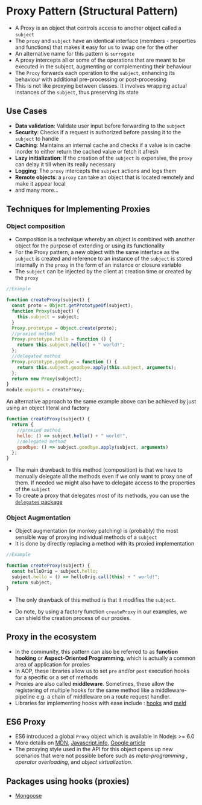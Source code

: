 # Proxy Pattern (Structural Pattern)

- A Proxy is an object that controls access to another object called a `subject`
- The `proxy` and `subject` have an identical interface (members - properties and functions) that makes it easy for us to swap one for the other
- An alternative name for this pattern is `surrogate`
- A proxy intercepts all or some of the operations that are meant to be executed in the subject, augmenting or complementing their behaviour
- The `Proxy` forwards each operation to the `subject`, enhancing its behaviour with additional pre-processing or post-processing
- This is not like proxying between classes. It involves wrapping actual instances of the `subject`, thus preserving its state

## Use Cases

- **Data validation**: Validate user input before forwarding to the `subject`
- **Security**: Checks if a request is authorized before passing it to the `subject` to handle
- **Caching**: Maintains an internal cache and checks if a value is in cache inorder to either return the cached value or fetch it afresh
- **Lazy initialization**: If the creation of the `subject` is expensive, the `proxy` can delay it till when its really necessary
- **Logging**: The `proxy` intercepts the `subject` actions and logs them
- **Remote objects**: a `proxy` can take an object that is located remotely and make it appear local
- and many more...

## Techniques for Implementing Proxies

### Object composition

- Composition is a technique whereby an object is combined with another object for the purpose of extending or using its functionality
- For the Proxy pattern, a new object with the same interface as the `subject` is created and reference to an instance of the `subject` is stored internally in the `proxy` in the form of an instance or closure variable
- The `subject` can be injected by the client at creation time or created by the `proxy`

```js
//Example

function createProxy(subject) {
  const proto = Object.getPrototypeOf(subject);
  function Proxy(subject) {
    this.subject = subject;
  }
  Proxy.prototype = Object.create(proto);
  //proxied method
  Proxy.prototype.hello = function () {
    return this.subject.hello() + " world!";
  };
  //delegated method
  Proxy.prototype.goodbye = function () {
    return this.subject.goodbye.apply(this.subject, arguments);
  };
  return new Proxy(subject);
}
module.exports = createProxy;
```

An alternative approach to the same example above can be achieved by just using an object literal and factory

```js
function createProxy(subject) {
  return {
    //proxied method
    hello: () => subject.hello() + " world!",
    //delegated method
    goodbye: () => subject.goodbye.apply(subject, arguments)
  };
}
```

- The main drawback to this method (composition) is that we have to manually delegate all the methods even if we only want to proxy one of them. If needed we might also have to delegate access to the properties of the `subject`
- To create a proxy that delegates most of its methods, you can use the [`delegates` package](https://www.npmjs.com/package/delegates)

### Object Augmentation

- Object augmentation (or monkey patching) is (probably) the most sensible way of proxying individual methods of a `subject`
- It is done by directly replacing a method with its proxied implementation

```js
//Example

function createProxy(subject) {
  const helloOrig = subject.hello;
  subject.hello = () => helloOrig.call(this) + " world!";
  return subject;
}
```

- The only drawback of this method is that it modifies the `subject`.

- Do note, by using a factory function `createProxy` in our examples, we can shield the creation process of our proxies.

## Proxy in the ecosystem

- In the community, this pattern can also be referred to as **function hooking** or **Aspect-Oriented Programming**, which is actually a common area of application for proxies
- In AOP, these libraries allow us to set `pre` and/or `post` execution hooks for a specific or a set of methods
- Proxies are also called **middleware**. Sometimes, these allow the registering of multiple hooks for the same method like a middleware-pipeline e.g. a chain of middleware on a route request handler.
- Libraries for implementing hooks with ease include : [hooks](https://www.npmjs.com/package/hooks) and [meld](https://www.npmjs.com/package/meld)

## ES6 Proxy

- ES6 introduced a global `Proxy` object which is available in Nodejs >= 6.0
- More details on [MDN](https://developer.mozilla.org/en-US/docs/Web/JavaScript/Reference/Global_Objects/Proxy), [Javascript.info](https://javascript.info/proxy), [Google article](https://developers.google.com/web/updates/2016/02/es2015-proxies)
- The proxying style used in the API for this object opens up new scenarios that were not possible before such as _meta-programming_ , _operator overloading_, and _object virtualization_.

## Packages using hooks (proxies)

- [Mongoose](https://mongoosejs.com/docs/middleware.html)
